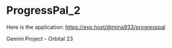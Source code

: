 # ProgressPal_2
Here is the application: https://exp.host/@mina933/progresspal

Gemini Project - Orbital 23
